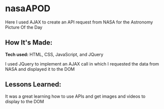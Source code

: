 # nasaAPOD
Here I used AJAX to create an API request from NASA for the Astronomy Picture Of the Day 

## How It's Made:

**Tech used:** HTML, CSS, JavaScript, and JQuery

I used JQuery to implement an AJAX call in which I requested the data from NASA and displayed it to the DOM 

## Lessons Learned:

It was a great learning how to use APIs and get images and videos to display to the DOM
